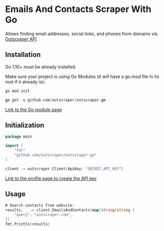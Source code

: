 # Emails And Contacts Scraper With Go

Allows finding email addresses, social links, and phones from domains via [Outscraper API](https://app.outscraper.com/api-docs#tag/Emails-and-Contacts).

## Installation

Go 1.10+ must be already installed.

Make sure your project is using Go Modules (it will have a go.mod file in its root if it already is):
``` sh
go mod init
```

``` go
go get -u github.com/outscraper/outscraper-go
```

[Link to the Go module page](https://pkg.go.dev/github.com/outscraper/outscraper-go)

## Initialization
```go
package main

import (
	"fmt"
	"github.com/outscraper/outscraper-go"
)

client := outscraper.Client{ApiKey: "SECRET_API_KEY"}
```
[Link to the profile page to create the API key](https://app.outscraper.com/profile)

## Usage

```go
# Search contacts from website:
results, _ := client.EmailsAndContacts(map[string]string {
	"query": "outscraper.com",
})
fmt.Println(results)
```
